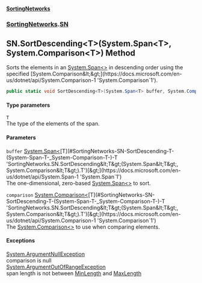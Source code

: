 #### [SortingNetworks](./index.md 'index')
### [SortingNetworks](./SortingNetworks.md 'SortingNetworks').[SN](./SortingNetworks-SN.md 'SortingNetworks.SN')
## SN.SortDescending&lt;T&gt;(System.Span&lt;T&gt;, System.Comparison&lt;T&gt;) Method
Sorts the elements in an [System.Span&lt;&gt;](https://docs.microsoft.com/en-us/dotnet/api/System.Span-1 'System.Span`1') in descending order using the specified [System.Comparison&lt;&gt;](https://docs.microsoft.com/en-us/dotnet/api/System.Comparison-1 'System.Comparison`1').  
```csharp
public static void SortDescending<T>(System.Span<T> buffer, System.Comparison<T> comparison);
```
#### Type parameters
<a name='SortingNetworks-SN-SortDescending-T-(System-Span-T-_System-Comparison-T-)-T'></a>
`T`  
The type of the elements of the span.  
  
#### Parameters
<a name='SortingNetworks-SN-SortDescending-T-(System-Span-T-_System-Comparison-T-)-buffer'></a>
`buffer` [System.Span&lt;](https://docs.microsoft.com/en-us/dotnet/api/System.Span-1 'System.Span`1')[T](#SortingNetworks-SN-SortDescending-T-(System-Span-T-_System-Comparison-T-)-T 'SortingNetworks.SN.SortDescending&lt;T&gt;(System.Span&lt;T&gt;, System.Comparison&lt;T&gt;).T')[&gt;](https://docs.microsoft.com/en-us/dotnet/api/System.Span-1 'System.Span`1')  
The one-dimensional, zero-based [System.Span&lt;&gt;](https://docs.microsoft.com/en-us/dotnet/api/System.Span-1 'System.Span`1') to sort.  
  
<a name='SortingNetworks-SN-SortDescending-T-(System-Span-T-_System-Comparison-T-)-comparison'></a>
`comparison` [System.Comparison&lt;](https://docs.microsoft.com/en-us/dotnet/api/System.Comparison-1 'System.Comparison`1')[T](#SortingNetworks-SN-SortDescending-T-(System-Span-T-_System-Comparison-T-)-T 'SortingNetworks.SN.SortDescending&lt;T&gt;(System.Span&lt;T&gt;, System.Comparison&lt;T&gt;).T')[&gt;](https://docs.microsoft.com/en-us/dotnet/api/System.Comparison-1 'System.Comparison`1')  
The [System.Comparison&lt;&gt;](https://docs.microsoft.com/en-us/dotnet/api/System.Comparison-1 'System.Comparison`1') to use when comparing elements.  
  
#### Exceptions
[System.ArgumentNullException](https://docs.microsoft.com/en-us/dotnet/api/System.ArgumentNullException 'System.ArgumentNullException')  
comparison is null  
[System.ArgumentOutOfRangeException](https://docs.microsoft.com/en-us/dotnet/api/System.ArgumentOutOfRangeException 'System.ArgumentOutOfRangeException')  
span length is not between [MinLength](./SortingNetworks-SN-MinLength.md 'SortingNetworks.SN.MinLength') and [MaxLength](./SortingNetworks-SN-MaxLength.md 'SortingNetworks.SN.MaxLength')  
